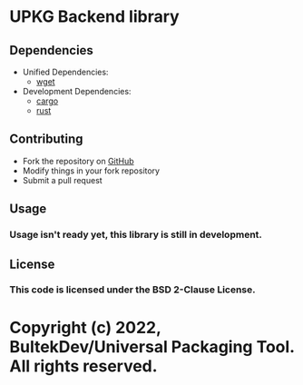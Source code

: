 # UPKG Backend library
## Dependencies
* Unified Dependencies:
    * [wget](https://www.gnu.org/software/wget/)
* Development Dependencies:
    * [cargo](https://crates.io/crates/cargo)
    * [rust](https://www.rust-lang.org/)
## Contributing
* Fork the repository on [GitHub](https://github.com/universal-packaging-tool/libupkg/fork)
* Modify things in your fork repository
* Submit a pull request
## Usage
### Usage isn't ready yet, this library is still in development.
## License
### This code is licensed under the BSD 2-Clause License.
# Copyright (c) 2022, BultekDev/Universal Packaging Tool. All rights reserved.